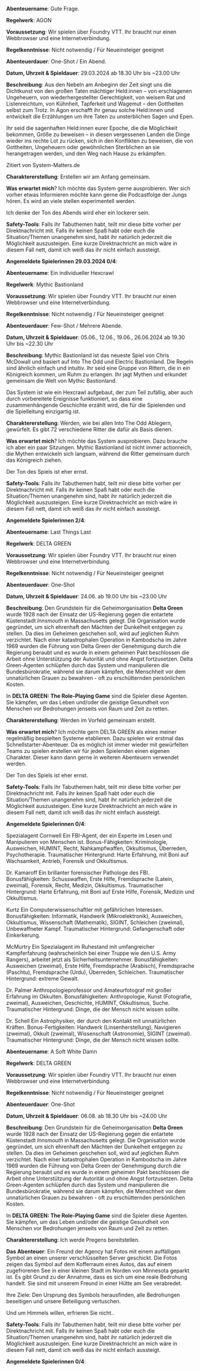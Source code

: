 **Abenteuername**: Gute Frage.

**Regelwerk**: AGON

**Voraussetzung**: Wir spielen über Foundry VTT. Ihr braucht nur einen Webbrowser und eine Internetverbindung.

**Regelkenntnisse**: Nicht notwendig / Für Neueinsteiger geeignet

**Abenteuerdauer**: One-Shot / Ein Abend. 

**Datum, Uhrzeit & Spieldauer**: 29.03.2024 ab 18.30 Uhr bis ~23.00 Uhr 

**Beschreibung**: Aus den Nebeln am Anbeginn der Zeit singt uns die Dichtkunst von den großen Taten mächtiger Held:innen – von erschlagenen Ungeheuern, von wiederhergestellter Gerechtigkeit, von weisem Rat und Listenreichtum, von Kühnheit, Tapferkeit und Wagemut – den Gottheiten selbst zum Trotz. In Agon erschafft ihr genau solche Held:innen und entwickelt die Erzählungen um ihre Taten zu unsterblichen Sagen und Epen. 

Ihr seid die sagenhaften Held:innen eurer Epoche, die die Möglichkeit bekommen, Größe zu beweisen – in diesen vergessenen Landen die Dinge wieder ins rechte Lot zu rücken, sich in den Konflikten zu beweisen, die von Gottheiten, Ungeheuern oder gewöhnlichen Sterblichen an sie herangetragen werden, und den Weg nach Hause zu erkämpfen.

Zitiert von System-Matters.de

**Charaktererstellung**: Erstellen wir am Anfang gemeinsam.

**Was erwartet mich**? Ich möchte das System gerne ausprobieren. Wer sich vorher etwas Informieren möchte kann gerne die Podcastfolge der Jungs hören. Es wird an viele stellen experimentell werden.

Ich denke der Ton des Abends wird eher ein lockerer sein.

**Safety-Tools**: Falls ihr Tabuthemen habt, teilt mir diese bitte vorher per Direktnachricht mit. Falls ihr keinen Spaß habt oder euch die Situation/Themen unangenehm sind, habt ihr natürlich jederzeit die Möglichkeit auszusteigen. Eine kurze Direktnachricht an mich wäre in diesem Fall nett, damit ich weiß das ihr nicht einfach aussteigt. 

**Angemeldete Spielerinnen 29.03.2024 0/4**:



**Abenteuername**: Ein individueller Hexcrawl

**Regelwerk**: Mythic Bastionland

**Voraussetzung**: Wir spielen über Foundry VTT. Ihr braucht nur einen Webbrowser und eine Internetverbindung.

**Regelkenntnisse**: Nicht notwendig / Für Neueinsteiger geeignet

**Abenteuerdauer**: Few-Shot / Mehrere Abende. 

**Datum, Uhrzeit & Spieldauer**: 05.06., 12.06., 19.06., 26.06.2024 ab 19.30 Uhr bis ~22.30 Uhr 

**Beschreibung**: Mythic Bastionland ist das neueste Spiel von Chris McDowall und basiert auf Into The Odd und Electric Bastionland. Die Regeln sind ähnlich einfach und intuitiv. Ihr seid eine Gruppe von Rittern, die in ein Königreich kommen, um Ruhm zu erlangen. Ihr jagt Mythen und erkundet gemeinsam die Welt von Mythic Bastionland.

Das System ist wie ein Hexcrawl aufgebaut, der zum Teil zufällig, aber auch durch vorbereitete Ereignisse funktioniert, so dass eine zusammenhängende Geschichte erzählt wird, die für die Spielenden und die Spielleitung einzigartig ist.

**Charaktererstellung**: Werden, wie bei allen Into The Odd Ablegern, gewürfelt. Es gibt 72 verschiedene Ritter die dafür als Basis dienen.

**Was erwartet mich**? Ich möchte das System ausprobieren. Dazu brauche ich aber ein paar Sitzungen. Mythic Bastionland ist nicht immer actionreich, die Mythen entwickeln sich langsam, während die Ritter gemeinsam durch das Königreich ziehen.

Der Ton des Spiels ist eher ernst.

**Safety-Tools**: Falls ihr Tabuthemen habt, teilt mir diese bitte vorher per Direktnachricht mit. Falls ihr keinen Spaß habt oder euch die Situation/Themen unangenehm sind, habt ihr natürlich jederzeit die Möglichkeit auszusteigen. Eine kurze Direktnachricht an mich wäre in diesem Fall nett, damit ich weiß das ihr nicht einfach aussteigt. 

**Angemeldete Spielerinnen 2/4**: 



**Abenteuername**: Last Things Last

**Regelwerk**: DELTA GREEN

**Voraussetzung**: Wir spielen über Foundry VTT. Ihr braucht nur einen Webbrowser und eine Internetverbindung.

**Regelkenntnisse**: Nicht notwendig / Für Neueinsteiger geeignet

**Abenteuerdauer**: One-Shot

**Datum, Uhrzeit & Spieldauer**: 24.06. ab 19.00 Uhr bis ~23.00 Uhr 

**Beschreibung**: Den Grundstein für die Geheimorganisation **Delta Green** wurde 1928 nach der Einsatz der US-Regierung gegen die entartete Küstenstadt *Innsmouth* in Massachusetts gelegt. Die Organisation wurde gegründet, um sich ehrenhaft den Mächten der Dunkelheit entgegen zu stellen. Da dies im Geheimen geschehen soll, wird auf jeglichen Ruhm verzichtet. 
Nach einer katastrophalen Operation in Kambodscha im Jahre 1969 wurden die Führung von Delta Green der Genehmigung durch die Regierung beraubt und es wurde in einem geheimen Pakt beschlossen die Arbeit ohne Unterstützung der Autorität und ohne Angst fortzusetzen. 
Delta Green-Agenten schlüpfen durch das System und manipulieren die Bundesbürokratie, während sie darum kämpfen, die Menschheit vor dem unnatürlichen Grauen zu bewahren - oft zu erschütternden persönlichen Kosten.

In **DELTA GREEN: The Role-Playing Game** sind die Spieler diese Agenten. 
Sie kämpfen, um das Leben und/oder die geistige Gesundheit von Menschen vor Bedrohungen jenseits von Raum und Zeit zu retten.

**Charaktererstellung**: Werden im Vorfeld gemeinsam erstellt. 

**Was erwartet mich**? Ich möchte gern DELTA GREEN als eines meiner regelmäßig bespielten Systeme etablieren. Dazu spielen wir erstmal das Schnellstarter-Abenteuer. Da es möglich ist immer wieder mit gewürfelten Teams zu spielen erstellen wir für jeden Spielenden einen eigenen Charakter. Dieser kann dann gerne in weiteren Abenteuern verwendet werden.

Der Ton des Spiels ist eher ernst.

**Safety-Tools**: Falls ihr Tabuthemen habt, teilt mir diese bitte vorher per Direktnachricht mit. Falls ihr keinen Spaß habt oder euch die Situation/Themen unangenehm sind, habt ihr natürlich jederzeit die Möglichkeit auszusteigen. Eine kurze Direktnachricht an mich wäre in diesem Fall nett, damit ich weiß das ihr nicht einfach aussteigt. 

**Angemeldete Spielerinnen 0/4**: 

Spezialagent Cornwell
Ein FBI-Agent, der ein Experte im Lesen und Manipulieren von Menschen ist.
Bonus-Fähigkeiten: Kriminologie, Ausweichen, HUMINT, Recht, Nahkampfwaffen, Okkultismus, Überreden, Psychotherapie. 
Traumatischer Hintergrund: Harte Erfahrung, mit Boni auf Wachsamkeit, Antrieb, Forensik und
Okkultismus.

Dr. Kamaroff
Ein brillanter forensischer Pathologe des FBI. 
Bonusfähigkeiten: Schusswaffen, Erste Hilfe, Fremdsprache (Latein, zweimal), Forensik, Recht, Medizin, Okkultismus. 
Traumatischer Hintergrund: Harte Erfahrung, mit Boni auf Erste Hilfe, Forensik, Medizin und Okkultismus.

Kurtz
Ein Computerwissenschaftler mit gefährlichen Interessen. 
Bonusfähigkeiten: Informatik, Handwerk (Mikroelektronik), Ausweichen, Okkultismus, Wissenschaft (Mathematik), SIGINT, Schleichen (zweimal), Unbewaffneter Kampf. 
Traumatischer Hintergrund: Gefangenschaft oder Einkerkerung.

McMurtry
Ein Spezialagent im Ruhestand mit umfangreicher Kampferfahrung (wahrscheinlich bei einer Truppe wie den U.S. Army Rangers), arbeitet jetzt als Sicherheitsunternehmer.
Bonusfähigkeiten: Ausweichen (zweimal), Erste Hilfe, Fremdsprache (Arabisch), Fremdsprache (Paschtu), Fremdsprache (Urdu), Überreden, Schleichen. Traumatischer Hintergrund: extreme Gewalt.

Dr. Palmer
Anthropologieprofessor und Amateurfotograf mit großer Erfahrung im Okkulten. 
Bonusfähigkeiten: Anthropologie, Kunst (Fotografie, zweimal), Ausweichen, Geschichte, HUMINT, Okkultismus, Suche. 
Traumatischer Hintergrund: Dinge, die der Mensch nicht wissen sollte.

Dr. Schell
Ein Astrophysiker, der durch den Kontakt mit unnatürlichen Kräften. 
Bonus-Fertigkeiten: Handwerk (Linsenherstellung), Navigieren (zweimal), Okkult (zweimal), Wissenschaft (Astronomie), SIGINT (zweimal). 
Traumatischer Hintergrund: Dinge, die der Mensch nicht wissen sollte.



**Abenteuername**: A Soft White Damn

**Regelwerk**: DELTA GREEN

**Voraussetzung**: Wir spielen über Foundry VTT. Ihr braucht nur einen Webbrowser und eine Internetverbindung.

**Regelkenntnisse**: Nicht notwendig / Für Neueinsteiger geeignet

**Abenteuerdauer**: One-Shot

**Datum, Uhrzeit & Spieldauer**: 06.08. ab 18.30 Uhr bis ~24.00 Uhr 

**Beschreibung**: Den Grundstein für die Geheimorganisation **Delta Green** wurde 1928 nach der Einsatz der US-Regierung gegen die entartete Küstenstadt *Innsmouth* in Massachusetts gelegt. Die Organisation wurde gegründet, um sich ehrenhaft den Mächten der Dunkelheit entgegen zu stellen. Da dies im Geheimen geschehen soll, wird auf jeglichen Ruhm verzichtet. 
Nach einer katastrophalen Operation in Kambodscha im Jahre 1969 wurden die Führung von Delta Green der Genehmigung durch die Regierung beraubt und es wurde in einem geheimen Pakt beschlossen die Arbeit ohne Unterstützung der Autorität und ohne Angst fortzusetzen. 
Delta Green-Agenten schlüpfen durch das System und manipulieren die Bundesbürokratie, während sie darum kämpfen, die Menschheit vor dem unnatürlichen Grauen zu bewahren - oft zu erschütternden persönlichen Kosten.

In **DELTA GREEN: The Role-Playing Game** sind die Spieler diese Agenten. 
Sie kämpfen, um das Leben und/oder die geistige Gesundheit von Menschen vor Bedrohungen jenseits von Raum und Zeit zu retten.

**Charaktererstellung**: Ich werde Pregens bereitstellen. 

**Das Abenteuer**: Ein Freund der Agency hat Fotos mit einem auffälligen Symbol an einen unserer verschlüsselten Server geschickt. Die Fotos zeigen das Symbol auf dem Kofferraum eines Autos, das auf einem zugefrorenen See in einer kleinen Stadt im Norden von Minnesota geparkt ist. Es gibt Grund zu der Annahme, dass es sich um eine reale Bedrohung handelt. Sie sind mit unserem Freund in einer Hütte am See verabredet. 

Ihre Ziele: Den Ursprung des Symbols herausfinden, alle Bedrohungen beseitigen und unsere Beteiligung vertuschen. 

Und um Himmels willen, erfrieren Sie nicht..

**Safety-Tools**: Falls ihr Tabuthemen habt, teilt mir diese bitte vorher per Direktnachricht mit. Falls ihr keinen Spaß habt oder euch die Situation/Themen unangenehm sind, habt ihr natürlich jederzeit die Möglichkeit auszusteigen. Eine kurze Direktnachricht an mich wäre in diesem Fall nett, damit ich weiß das ihr nicht einfach aussteigt. 

**Angemeldete Spielerinnen 0/4**: 
